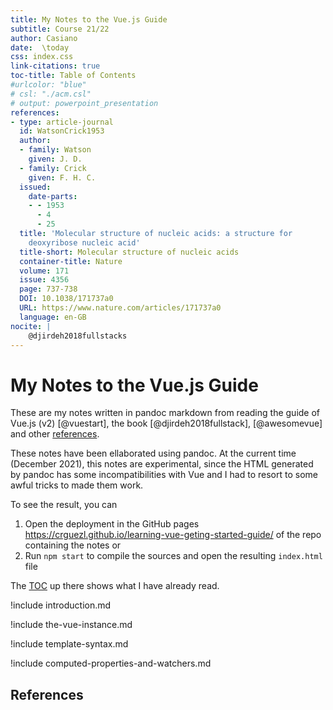 ```yaml
---
title: My Notes to the Vue.js Guide
subtitle: Course 21/22
author: Casiano
date:  \today
css: index.css
link-citations: true
toc-title: Table of Contents
#urlcolor: "blue"
# csl: "./acm.csl"
# output: powerpoint_presentation
references:
- type: article-journal
  id: WatsonCrick1953
  author:
  - family: Watson
    given: J. D.
  - family: Crick
    given: F. H. C.
  issued:
    date-parts:
    - - 1953
      - 4
      - 25
  title: 'Molecular structure of nucleic acids: a structure for
    deoxyribose nucleic acid'
  title-short: Molecular structure of nucleic acids
  container-title: Nature
  volume: 171
  issue: 4356
  page: 737-738
  DOI: 10.1038/171737a0
  URL: https://www.nature.com/articles/171737a0
  language: en-GB
nocite: |
    @djirdeh2018fullstacks
--- 
```


# My Notes to the Vue.js Guide

<!--
https://stackoverflow.com/questions/48429998/data-prefix-is-added-to-custom-attributes-how-to-prevent-this
-->
These are my notes written in pandoc markdown from reading the guide of Vue.js (v2) [@vuestart], the book [@djirdeh2018fullstack], [@awesomevue]  and other [references](#references).

These notes have been ellaborated using pandoc.
At the current time (December 2021), this notes are experimental, since the HTML generated by pandoc has some incompatibilities with Vue and I had to resort to some awful tricks to made them work.

To see the result, you can 

1. Open the deployment in the  GitHub pages <https://crguezl.github.io/learning-vue-geting-started-guide/> of the repo containing the notes or
2. Run `npm start` to compile the sources and open the resulting `index.html` file

The [TOC](#toc) up there shows what I have already read.

!include introduction.md

!include the-vue-instance.md

!include template-syntax.md

!include computed-properties-and-watchers.md

## References
